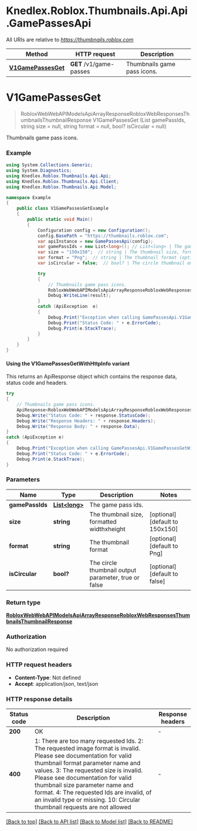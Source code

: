 # Knedlex.Roblox.Thumbnails.Api.Api.GamePassesApi

All URIs are relative to *https://thumbnails.roblox.com*

| Method | HTTP request | Description |
|--------|--------------|-------------|
| [**V1GamePassesGet**](GamePassesApi.md#v1gamepassesget) | **GET** /v1/game-passes | Thumbnails game pass icons. |

<a id="v1gamepassesget"></a>
# **V1GamePassesGet**
> RobloxWebWebAPIModelsApiArrayResponseRobloxWebResponsesThumbnailsThumbnailResponse V1GamePassesGet (List<long> gamePassIds, string size = null, string format = null, bool? isCircular = null)

Thumbnails game pass icons.

### Example
```csharp
using System.Collections.Generic;
using System.Diagnostics;
using Knedlex.Roblox.Thumbnails.Api.Api;
using Knedlex.Roblox.Thumbnails.Api.Client;
using Knedlex.Roblox.Thumbnails.Api.Model;

namespace Example
{
    public class V1GamePassesGetExample
    {
        public static void Main()
        {
            Configuration config = new Configuration();
            config.BasePath = "https://thumbnails.roblox.com";
            var apiInstance = new GamePassesApi(config);
            var gamePassIds = new List<long>(); // List<long> | The game pass ids.
            var size = "150x150";  // string | The thumbnail size, formatted widthxheight (optional)  (default to 150x150)
            var format = "Png";  // string | The thumbnail format (optional)  (default to Png)
            var isCircular = false;  // bool? | The circle thumbnail output parameter, true or false (optional)  (default to false)

            try
            {
                // Thumbnails game pass icons.
                RobloxWebWebAPIModelsApiArrayResponseRobloxWebResponsesThumbnailsThumbnailResponse result = apiInstance.V1GamePassesGet(gamePassIds, size, format, isCircular);
                Debug.WriteLine(result);
            }
            catch (ApiException  e)
            {
                Debug.Print("Exception when calling GamePassesApi.V1GamePassesGet: " + e.Message);
                Debug.Print("Status Code: " + e.ErrorCode);
                Debug.Print(e.StackTrace);
            }
        }
    }
}
```

#### Using the V1GamePassesGetWithHttpInfo variant
This returns an ApiResponse object which contains the response data, status code and headers.

```csharp
try
{
    // Thumbnails game pass icons.
    ApiResponse<RobloxWebWebAPIModelsApiArrayResponseRobloxWebResponsesThumbnailsThumbnailResponse> response = apiInstance.V1GamePassesGetWithHttpInfo(gamePassIds, size, format, isCircular);
    Debug.Write("Status Code: " + response.StatusCode);
    Debug.Write("Response Headers: " + response.Headers);
    Debug.Write("Response Body: " + response.Data);
}
catch (ApiException e)
{
    Debug.Print("Exception when calling GamePassesApi.V1GamePassesGetWithHttpInfo: " + e.Message);
    Debug.Print("Status Code: " + e.ErrorCode);
    Debug.Print(e.StackTrace);
}
```

### Parameters

| Name | Type | Description | Notes |
|------|------|-------------|-------|
| **gamePassIds** | [**List&lt;long&gt;**](long.md) | The game pass ids. |  |
| **size** | **string** | The thumbnail size, formatted widthxheight | [optional] [default to 150x150] |
| **format** | **string** | The thumbnail format | [optional] [default to Png] |
| **isCircular** | **bool?** | The circle thumbnail output parameter, true or false | [optional] [default to false] |

### Return type

[**RobloxWebWebAPIModelsApiArrayResponseRobloxWebResponsesThumbnailsThumbnailResponse**](RobloxWebWebAPIModelsApiArrayResponseRobloxWebResponsesThumbnailsThumbnailResponse.md)

### Authorization

No authorization required

### HTTP request headers

 - **Content-Type**: Not defined
 - **Accept**: application/json, text/json


### HTTP response details
| Status code | Description | Response headers |
|-------------|-------------|------------------|
| **200** | OK |  -  |
| **400** | 1: There are too many requested Ids.  2: The requested image format is invalid. Please see documentation for valid thumbnail format parameter name and values.  3: The requested size is invalid. Please see documentation for valid thumbnail size parameter name and format.  4: The requested Ids are invalid, of an invalid type or missing.  10: Circular thumbnail requests are not allowed |  -  |

[[Back to top]](#) [[Back to API list]](../README.md#documentation-for-api-endpoints) [[Back to Model list]](../README.md#documentation-for-models) [[Back to README]](../README.md)

